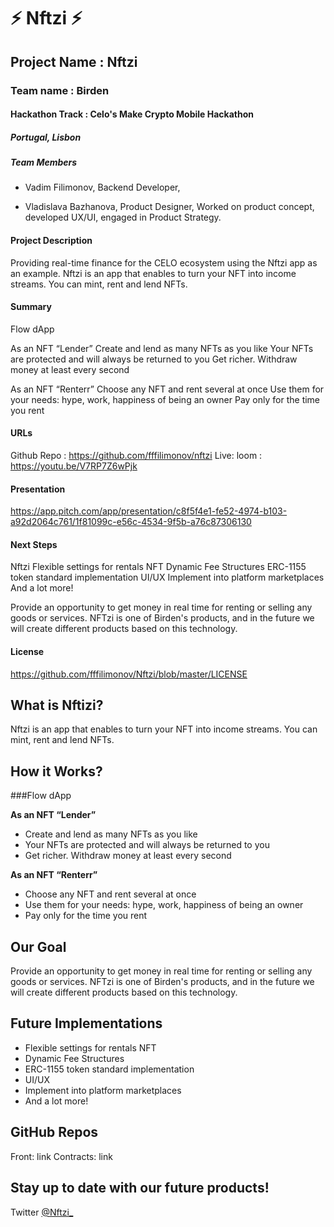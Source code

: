 # ⚡ Nftzi ⚡

## Project Name : Nftzi
### Team name : Birden
#### Hackathon Track : Celo's Make Crypto Mobile Hackathon

##### Portugal, Lisbon


##### Team Members
- Vadim Filimonov, Backend Developer,


- Vladislava Bazhanova, Product Designer,
Worked on product concept, developed UX/UI, engaged in Product Strategy.


#### Project Description
Providing real-time finance for the CELO ecosystem using the Nftzi app as an example. Nftzi is an app that enables to turn your NFT into income streams. You can mint, rent and lend NFTs.  

#### Summary
Flow dApp

As an NFT “Lender”
Create and lend as many NFTs as you like
Your NFTs are protected and will always be returned to you
Get richer. Withdraw money at least every second

As an NFT “Renterr”
Choose any NFT and rent several at once
Use them for your needs: hype, work, happiness of being an owner
Pay only for the time you rent

#### URLs
Github Repo : https://github.com/fffilimonov/nftzi
Live: loom : https://youtu.be/V7RP7Z6wPjk

#### Presentation
https://app.pitch.com/app/presentation/c8f5f4e1-fe52-4974-b103-a92d2064c761/1f81099c-e56c-4534-9f5b-a76c87306130

#### Next Steps
Nftzi
Flexible settings for rentals NFT
Dynamic Fee Structures
ERC-1155 token standard implementation
UI/UX 
Implement into platform marketplaces
And a lot more!

Provide an opportunity to get money in real time for renting or selling any goods or services. NFTzi is one of Birden's products, and in the future we will create different products based on this technology. 

#### License
https://github.com/fffilimonov/Nftzi/blob/master/LICENSE

## What is Nftizi?
Nftzi is an app that enables to turn your NFT into income streams.
You can mint, rent and lend NFTs.

## How it Works?
###Flow dApp

**As an NFT “Lender”**
- Create and lend as many NFTs as you like
- Your NFTs are protected and will always be returned to you
- Get richer. Withdraw money at least every second

**As an NFT “Renterr”**
- Choose any NFT and rent several at once
- Use them for your needs: hype, work, happiness of being an owner
- Pay only for the time you rent

## Our Goal
Provide an opportunity to get money in real time for renting or selling any goods or services. NFTzi is one of Birden's products, and in the future we will create different products based on this technology. 

## Future Implementations
- Flexible settings for rentals NFT
- Dynamic Fee Structures
- ERC-1155 token standard implementation
- UI/UX 
- Implement into platform marketplaces
- And a lot more!

## GitHub Repos
Front: link Contracts: link

## Stay up to date with our future products!
Twitter [@Nftzi_](https://twitter.com/Nftzi_)


